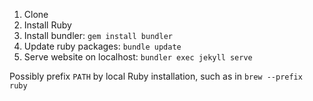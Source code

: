 
1. Clone
2. Install Ruby
3. Install bundler: `gem install bundler`
4. Update ruby packages: `bundle update`
5. Serve website on localhost: `bundler exec jekyll serve`

Possibly prefix `PATH` by local Ruby installation, such as in `brew --prefix ruby`
